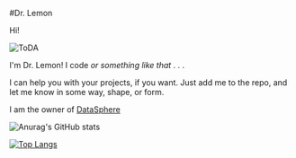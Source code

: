 #Dr. Lemon

Hi!  

![ToDA](https://github.com/TheLemonDr/TheLemonDr/assets/120197740/03df5033-320a-4d57-8c47-54df069ba971)

I'm Dr. Lemon!  I code _or something like that_ . . .

I can help you with your projects, if you want.  Just add me to the repo, and let me know in some way, shape, or form.

I am the owner of <a href="https://lemonsphere.github.io">DataSphere</a>

![Anurag's GitHub stats](https://github-readme-stats.vercel.app/api?username=Doctor-Lemon&show_icons=true&theme=radical) 

 
[![Top Langs](https://github-readme-stats.vercel.app/api/top-langs/?username=anuraghazra&layout=donut)](https://github.com/anuraghazra/github-readme-stats)
